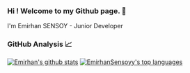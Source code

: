 ### Hi ! Welcome to my Github page. 👋

I'm Emirhan SENSOY - Junior Developer

### GitHub Analysis 📈

[![Emirhan's github stats](https://github-readme-stats.vercel.app/api?username=EmirhanSensoyy&theme=blue-green)](https://github.com/EmirhanSensoyy/github-readme-stats)
[![EmirhanSensoyy's top languages](https://github-readme-stats.vercel.app/api/top-langs/?username=EmirhanSensoyy&theme=blue-green)](https://github.com/EmirhanSensoyy/github-readme-stats)
